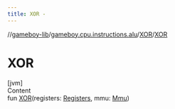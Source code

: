 ```yaml
---
title: XOR -
---
```

//[gameboy-lib](../../index.md)/[gameboy.cpu.instructions.alu](../index.md)/[XOR](index.md)/[XOR](-x-o-r.md)



# XOR  
[jvm]  
Content  
fun [XOR](-x-o-r.md)(registers: [Registers](../../gameboy.cpu/-registers/index.md), mmu: [Mmu](../../gameboy.memory/-mmu/index.md))  



